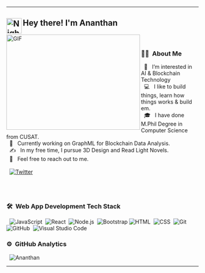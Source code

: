<p align="center">
  <hr>

  <h2><img alt="Night Coding" src="https://github.com/ananthanir/ananthanir/blob/main/assets/wave.gif" width='40' align="left"/>Hey there! I'm Ananthan</h2>



  <img align="left" alt="GIF" src="https://github.com/ananthanir/ananthanir/blob/main/assets/coding.gif" width="350" height="250" /><br>
  ### 🧑‍💻 &nbsp;About Me <br>



  &nbsp; 👀 &nbsp; I’m interested in AI & Blockchain Technology    
  &nbsp; 💻 &nbsp; I like to build things, learn how things works & build em.  
  &nbsp; 🎓 &nbsp; I have done M.Phil Degree in Computer Science from CUSAT.  
  &nbsp; 🌱 &nbsp; Currently working on GraphML for Blockchain Data Analysis.  
  &nbsp; ✍️ &nbsp; In my free time, I pursue 3D Design and Read Light Novels.  
  &nbsp; 💬 &nbsp; Feel free to reach out to me.  <br><br>
  &nbsp; [![Twitter](https://img.shields.io/twitter/follow/id_ananthan?style=social)](https://twitter.com/id_ananthan)
  

  <br><br>
  ### 🛠 &nbsp;Web App Development Tech Stack

  &nbsp; ![JavaScript](https://img.shields.io/badge/-JavaScript-05122A?style=flat&logo=javascript)&nbsp;
  ![React](https://img.shields.io/badge/-React-05122A?style=flat&logo=react)&nbsp;
  ![Node.js](https://img.shields.io/badge/-Node.js-05122A?style=flat&logo=node.js)&nbsp;
  ![Bootstrap](https://img.shields.io/badge/-Bootstrap-05122A?style=flat&logo=bootstrap&logoColor=563D7C)
  ![HTML](https://img.shields.io/badge/-HTML-05122A?style=flat&logo=HTML5)&nbsp;
  ![CSS](https://img.shields.io/badge/-CSS-05122A?style=flat&logo=CSS3&logoColor=1572B6)&nbsp;
  ![Git](https://img.shields.io/badge/-Git-05122A?style=flat&logo=git)&nbsp;
  ![GitHub](https://img.shields.io/badge/-GitHub-05122A?style=flat&logo=github)&nbsp;
  ![Visual Studio Code](https://img.shields.io/badge/-Visual%20Studio%20Code-05122A?style=flat&logo=visual-studio-code&logoColor=007ACC)&nbsp;

  ### ⚙️ &nbsp;GitHub Analytics
  
  &nbsp; <img src="https://github-readme-stats.vercel.app/api/top-langs?username=ananthanir&layout=compact&show_icons=true" alt="Ananthan" />
  <hr>
</p>
